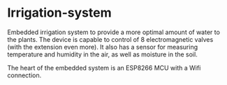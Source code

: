 # Irrigation-system
Embedded irrigation system to provide a more optimal amount of water to the plants. 
The device is capable to control of 8 electromagnetic valves (with the extension even more). It also has a sensor for measuring temperature and humidity in the air, as well as moisture in the soil.

The heart of the embedded system is an ESP8266 MCU with a Wifi connection. 
